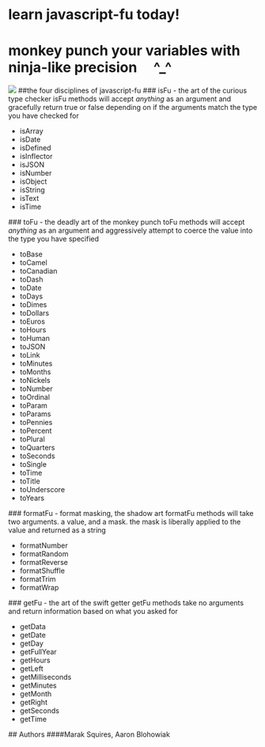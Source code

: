 #  learn javascript-fu today!
#  monkey punch your variables with ninja-like precision &nbsp;&nbsp;&nbsp; ^_^
<img src = "http://imgur.com/32UFx.jpg" border = "0">
##the four disciplines of javascript-fu
### isFu - the art of the curious type checker
isFu methods will accept <em>anything</em> as an argument and gracefully return true or false depending on if the arguments match the type you have checked for
<ul><li>isArray</li><li>isDate</li><li>isDefined</li><li>isInflector</li><li>isJSON</li><li>isNumber</li><li>isObject</li><li>isString</li><li>isText</li><li>isTime</li></ul>
### toFu - the deadly art of the monkey punch
toFu methods will accept <em>anything</em> as an argument and aggressively attempt to coerce the value into the type you have specified 
<ul><li>toBase</li><li>toCamel</li><li>toCanadian</li><li>toDash</li><li>toDate</li><li>toDays</li><li>toDimes</li><li>toDollars</li><li>toEuros</li><li>toHours</li><li>toHuman</li><li>toJSON</li><li>toLink</li><li>toMinutes</li><li>toMonths</li><li>toNickels</li><li>toNumber</li><li>toOrdinal</li><li>toParam</li><li>toParams</li><li>toPennies</li><li>toPercent</li><li>toPlural</li><li>toQuarters</li><li>toSeconds</li><li>toSingle</li><li>toTime</li><li>toTitle</li><li>toUnderscore</li><li>toYears</li></ul>
### formatFu - format masking, the shadow art
formatFu methods will take two arguments. a value, and a mask. the mask is liberally applied to the value and returned as a string
<ul><li>formatNumber</li><li>formatRandom</li><li>formatReverse</li><li>formatShuffle</li><li>formatTrim</li><li>formatWrap</li></ul>
### getFu - the art of the swift getter
getFu methods take no arguments and return information based on what you asked for
<ul><li>getData</li><li>getDate</li><li>getDay</li><li>getFullYear</li><li>getHours</li><li>getLeft</li><li>getMilliseconds</li><li>getMinutes</li><li>getMonth</li><li>getRight</li><li>getSeconds</li><li>getTime</li></ul>
## Authors
####Marak Squires, Aaron Blohowiak